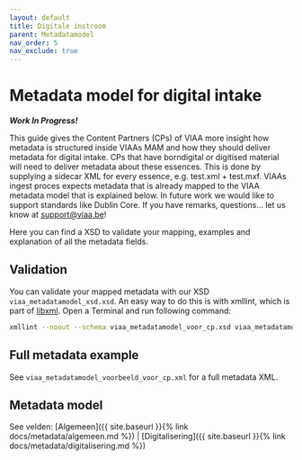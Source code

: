```yaml
---
layout: default
title: Digitale instroom
parent: Metadatamodel
nav_order: 5
nav_exclude: true
---
```


# Metadata model for digital intake

***Work In Progress!***

This guide gives the Content Partners (CPs) of VIAA more insight how metadata is structured inside VIAAs MAM and how they should deliver metadata for digital intake. CPs that have  borndigital or digitised material will need to deliver metadata about these essences. This is done by supplying a sidecar XML for every essence, e.g. test.xml + test.mxf. VIAAs ingest proces expects metadata that is already mapped to the VIAA metadata model that is explained below. In future work we would like to support standards like Dublin Core. If you have remarks, questions... let us know at support@viaa.be!

Here you can find a XSD to validate your mapping, examples and explanation of all the metadata fields.

## Validation

You can validate your mapped metadata with our XSD `viaa_metadatamodel_xsd.xsd`.
An easy way to do this is with xmllint, which is part of [libxml](http://xmlsoft.org/).
Open a Terminal and run following command:

```bash
xmllint --noout --schema viaa_metadatamodel_voor_cp.xsd viaa_metadatamodel_voorbeeld_voor_cp.xml
```

## Full metadata example

See `viaa_metadatamodel_voorbeeld_voor_cp.xml` for a full metadata XML.

## Metadata model

See velden: [Algemeen]({{ site.baseurl }}{% link docs/metadata/algemeen.md %}) | [Digitalisering]({{ site.baseurl }}{% link docs/metadata/digitalisering.md %}) 